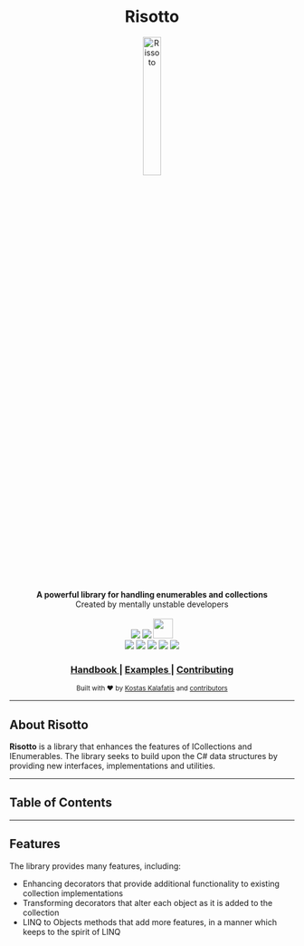 <h1 align="center">Risotto</h1>

<div align="center">
    <img src="https://images.emojiterra.com/google/android-11/512px/1f35a.png" alt="Rissoto" style="max-width:100%; width:25%"/>
</div>
<div align="center">
    <strong>A powerful library for handling enumerables and collections</strong>
</div>
<div align="center">
    Created by mentally unstable developers 
</div>

</br>

<div align="center">
    <img src="https://forthebadge.com/images/badges/made-with-c-sharp.svg"/> 
    <img src="https://forthebadge.com/images/badges/built-with-grammas-recipe.svg"/> 
    <img src="https://forthebadge.com/images/badges/works-on-my-machine.svg" style="max-width: 100%;height: 35px;"/>
</div>

<div align="center">
    <!--Build status -->
    <img src="https://img.shields.io/github/workflow/status/Kalkwst/Risotto/CI/develop"/>
    <!-- Maintainability -->
    <img src="https://img.shields.io/codeclimate/maintainability-percentage/Kalkwst/Risotto"/>
    <!-- Code Coverage -->
    <img src="https://img.shields.io/codecov/c/github/Kalkwst/Risotto"/>
    <!-- Contributions -->
    <img src="https://img.shields.io/badge/Contributions-welcome-brightgreen"/>
    <!-- Licence -->
    <img src="https://img.shields.io/github/license/Kalkwst/Risotto"/>
</div>

<div align="center">
    <h3>
        <a href="https://github.com/Kalkwst/Risotto/wiki">
            Handbook
        </a>
        <span> | </span>
        <a href="">
            Examples
        </a>
        <span> | </span>
        <a href="https://github.com/Kalkwst/Risotto/blob/master/CONTRIBUTING.md">
            Contributing
        </a>
   </h3>
</div>

<div align="center">
  <sub>Built with ❤︎ by
  <a href="">Kostas Kalafatis</a> and
  <a href="https://github.com/Kalkwst/Risotto/graphs/contributors">
    contributors
  </a>
</div>

---
    
## About Risotto

**Risotto** is a library that enhances the features of ICollections and IEnumerables. The library seeks to build upon the C# data structures by providing new interfaces, implementations and utilities. 

---

## Table of Contents
    
---
    
## Features

The library provides many features, including:

- Enhancing decorators that provide additional functionality to existing collection implementations
- Transforming decorators that alter each object as it is added to the collection
- LINQ to Objects methods that add more features, in a manner which keeps to the spirit of LINQ
